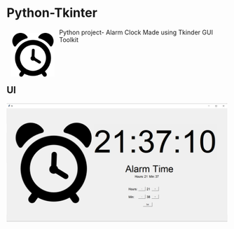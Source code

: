 # Python-Tkinter
<img src="images.png" align="left"
width="100" hspace="10" vspace="10">

Python project- Alarm Clock 
Made using Tkinder GUI Toolkit


<br><br><br>

## UI

<img src="img1.png">

